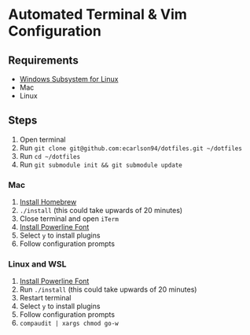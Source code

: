 # Automated Terminal & Vim Configuration
## Requirements

- [Windows Subsystem for Linux](https://gist.github.com/ecarlson94/283102ffd2f2473d41e7c9965be8fdd4)
- Mac
- Linux

## Steps
1. Open terminal
2. Run `git clone git@github.com:ecarlson94/dotfiles.git ~/dotfiles`
3. Run `cd ~/dotfiles`
4. Run `git submodule init && git submodule update`

### Mac
1. [Install Homebrew](https://brew.sh)
2. `./install` (this could take upwards of 20 minutes)
3. Close terminal and open `iTerm`
4. [Install Powerline Font](https://github.com/romkatv/powerlevel10k#fonts)
5. Select `y` to install plugins
6. Follow configuration prompts

### Linux and WSL
1. [Install Powerline Font](https://github.com/romkatv/powerlevel10k#fonts)
2. Run `./install` (this could take upwards of 20 minutes)
3. Restart terminal
4. Select `y` to install plugins
5. Follow configuration prompts
6. `compaudit | xargs chmod go-w`

